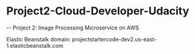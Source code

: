 # Project2-Cloud-Developer-Udacity

-- Project 2: Image Processing Microservice on AWS

Elastic Beanstalk domain: projectstartercode-dev2.us-east-1.elasticbeanstalk.com